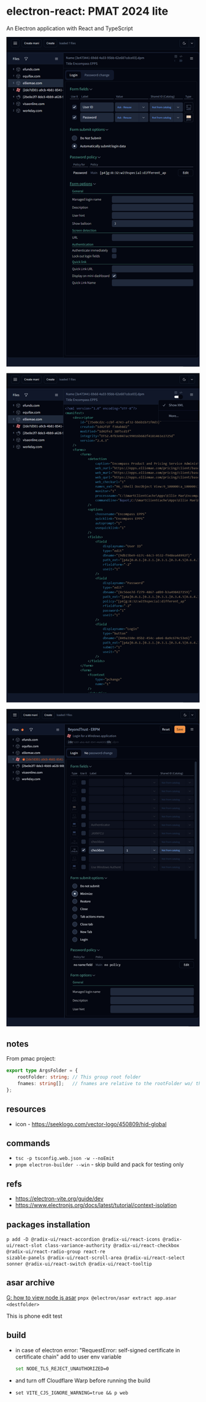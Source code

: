 # electron-react: PMAT 2024 lite

An Electron application with React and TypeScript

![](./src/renderer/src/assets/previews/2024-04-26_15-06-09.png)

![](./src/renderer/src/assets/previews/2024-04-26_15-08-18.png)

![](./src/renderer/src/assets/previews/2024-05-10_17-32-32-submit.png)

## notes

From pmac project:
```ts
export type ArgsFolder = {
    rootFolder: string; // This group root folder
    fnames: string[];   // fnames are relative to the rootFolder wo/ the rootFolder but w/ possible sub-folders: A(InUse), B(NotInUse), and C(NotInUseTest).
};
```

## resources 

 * icon - https://seeklogo.com/vector-logo/450809/hid-global

## commands

* ```tsc -p tsconfig.web.json -w --noEmit```
* ```pnpm electron-builder --win``` - skip build and pack for testing only

## refs
* https://electron-vite.org/guide/dev
* https://www.electronjs.org/docs/latest/tutorial/context-isolation

## packages installation

```
p add -D @radix-ui/react-accordion @radix-ui/react-icons @radix-ui/react-slot class-variance-authority @radix-ui/react-checkbox @radix-ui/react-radio-group react-re
sizable-panels @radix-ui/react-scroll-area @radix-ui/react-select sonner @radix-ui/react-switch @radix-ui/react-tooltip
```

## asar archive

[G: how to view node js asar](https://stackoverflow.com/questions/38523617/how-to-unpack-an-asar-file)
``` pnpx @electron/asar extract app.asar <destfolder> ```

This is phone edit test

<div style="display: none">
## to many scripts:
    "scripts": {
        "dev": "electron-vite dev",
        "web": "vite --config electron.vite.config-browser.mts",
        "....................................................................................1": ".......................................................",
        "build": "pnpm run typecheck && electron-vite build",
        "preview": "electron-vite preview",
        "postinstall": "electron-builder install-app-deps",
        "....................................................................................2": ".......................................................",
        "build:win": "pnpm run build && electron-builder --win",
        "build:unpack": "pnpm run build && electron-builder --dir",
        "....................................................................................a": ".......................................................",
        "build:web": "vite --config electron.vite.config-browser.mts build --outDir ../../dist --emptyOutDir",
        "build:web:github": "vite --config electron.vite.config-browser.mts build --outDir ../../dist --emptyOutDir && gh-pages -d ./dist",
        "build:web:preview": "vite --config electron.vite.config-browser.mts preview --outDir ../../dist",
        "....................................................................................3": ".......................................................",
        "tsc": "tsc -w --noEmit -p tsconfig.web.json --composite false",
        "typecheck": "pnpm run typecheck:node && pnpm run typecheck:web",
        "typecheck:web": "tsc --noEmit -p tsconfig.web.json --composite false",
        "typecheck:node": "tsc --noEmit -p tsconfig.node.json --composite false",
        "....................................................................................4": ".......................................................",
        "build:mac": "electron-vite build && electron-builder --mac",
        "build:linux": "electron-vite build && electron-builder --linux",
        "....................................................................................5": "not-uused-now"
    }
</div>

## build
  * in case of electron error: "RequestError: self-signed certificate in certificate chain" add to user env variable

    ```bash
    set NODE_TLS_REJECT_UNAUTHORIZED=0
    ```
  * and turn off Cloudflare Warp before running the build

  * ```set VITE_CJS_IGNORE_WARNING=true && p web```
